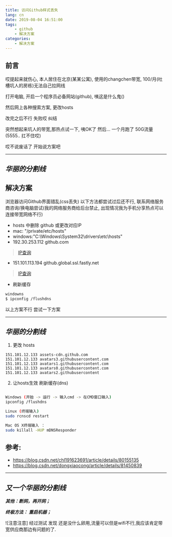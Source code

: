 ```yaml
---
title: 访问Github样式丢失
lang: cn
date: 2019-08-04 16:51:00
tags:
    - github
    - 解决方案
categories:
    - 解决方案
---
```



## 前言

哎提起来就伤心, 本人居住在北京(某某公寓), 使用的changchen带宽, 100/月(吐槽坑人的房栋)无法自己拉网线

打开电脑, 开启一个程序员必备网站(github), 咦这是什么鬼()

然后网上各种搜索方案, 更改hosts

改完之后不行 失败哎 纠结

突然想起来坑人的带宽,那热点试一下, 咦OK了  然后... 一个月跑了 50G流量 (5555.. 扛不住哎)

哎不说废话了 开始说方案吧

--- 
***华丽的分割线***
---



## 解决方案

浏览器访问Github界面错乱(css丢失)
以下方法都尝试过后还不行, 联系网络服务商咨询/换电脑尝试(我的网络服务商给后台禁止, 出现情况我为手机分享热点可以连接带宽网络不行)


- hosts 中删除 github 或更改对应IP
- mac: "/private/etc/hosts"
- windows:"C:\Windows\System32\drivers\etc\hosts"
- 192.30.253.112 github.com     
> [IP查询](http://github.com.ipaddress.com/ )
- 151.101.113.194 github.global.ssl.fastly.net     
> [IP查询](http://github.global.ssl.fastly.net.ipaddress.com/)

- 刷新缓存
``` bash
windowns
$ ipconfig /flushdns
```

以上方案不行 尝试一下方案

--- 
***华丽的分割线***
---


1. 更改 hosts
```
151.101.12.133 assets-cdn.github.com
151.101.12.133 avatars3.githubusercontent.com
151.101.12.133 avatars1.githubusercontent.com
151.101.12.133 avatars0.githubusercontent.com
151.101.12.133 avatars2.githubusercontent
```

2. 让hosts生效 刷新缓存(dns)
``` bash

Windows (开始 -> 运行 -> 输入cmd -> 在CMD窗口输入)
ipconfig /flushdns

Linux (终端输入)
sudo rcnscd restart

Mac OS X终端输入 ： 
sudo killall -HUP mDNSResponder
```

## 参考:
- https://blog.csdn.net/chl191623691/article/details/80155135
- https://blog.csdn.net/dongxiaocong/article/details/81450839


--- 
***又一个华丽的分割线***
---

***其他：断网，再开网；***

***终极方法： 重启机器；***


![注意注意] 经过测试 发现 还是没什么卵用,流量可以但是wifi不行,我应该肯定带宽供应商那边有问题的了.